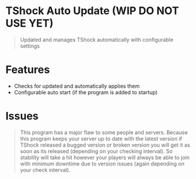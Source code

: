 # TShock Auto Update (WIP DO NOT USE YET)
> Updated and manages TShock automatically with configurable settings

# Features
- Checks for updated and automatically applies them
- Configurable auto start (if the program is added to startup)

# Issues
> This program has a major flaw to some people and servers. Because this
> program keeps your server up to date with the latest version if TShock
> released a bugged version or broken version you will get it as soon as its released
> (depending on your checking interval). So stability will take a hit however your players
> will always be able to join with minimum downtime due to version issues (again depending on your check interval).